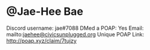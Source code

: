 # @Jae-Hee Bae

Discord username: jae#7088
DMed a POAP: Yes
Email: mailto:jaehee@civicsunplugged.org
Unique POAP Link: http://poap.xyz/claim/7tujzy